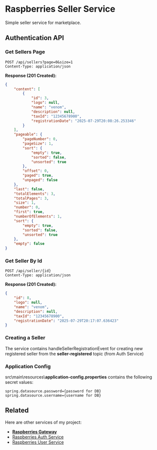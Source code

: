 
# Raspberries Seller Service

Simple seller service for marketplace.


## Authentication API

### Get Sellers Page

```http
POST /api/sellers?page=0&size=1
Content-Type: application/json

```


**Response (201 Created):**
```json
{
    "content": [
        {
            "id": 3,
            "logo": null,
            "name": "venom",
            "description": null,
            "taxId": "12345678900",
            "registrationDate": "2025-07-29T20:08:26.253346"
        }
    ],
    "pageable": {
        "pageNumber": 0,
        "pageSize": 1,
        "sort": {
            "empty": true,
            "sorted": false,
            "unsorted": true
        },
        "offset": 0,
        "paged": true,
        "unpaged": false
    },
    "last": false,
    "totalElements": 3,
    "totalPages": 3,
    "size": 1,
    "number": 0,
    "first": true,
    "numberOfElements": 1,
    "sort": {
        "empty": true,
        "sorted": false,
        "unsorted": true
    },
    "empty": false
}
```
### Get Seller By Id

```http
POST /api/seller/{id}
Content-Type: application/json

```


**Response (201 Created):**
```json
{
    "id": 8,
    "logo": null,
    "name": "venom",
    "description": null,
    "taxId": "12345678900",
    "registrationDate": "2025-07-29T20:17:07.636423"
}
```
### Creating a Seller

The service contains handleSellerRegistrationEvent for creating new registered seller from the **seller-registered** topic (from Auth Service)

### Application Config

src\main\resources\\**application-config.properties** contains the following secret values:
```
spring.datasource.password={password for DB}
spring.datasource.username={username for DB}
```


## Related

Here are other services of my project:

- [**Raspberries Gateway**](https://github.com/rvfw/Raspberries_Gateway)
- [Raspberries Auth Service](https://github.com/rvfw/Raspberries_AuthService)
- [Raspberries User Service](https://github.com/rvfw/Raspberries_UserService)


